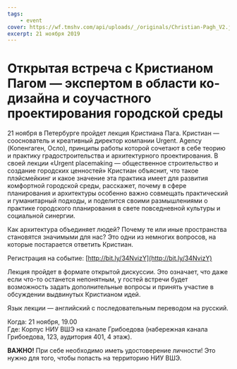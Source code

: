 ```yaml
---
tags:
    - event
cover: https://wf.tmshv.com/api/uploads/_/originals/Christian-Pagh_V2.jpg
excerpt: 21 ноября 2019
---
```


# Открытая встреча с Кристианом Пагом — экспертом в области ко-дизайна и соучастного проектирования городской среды

21 ноября в Петербурге пройдет лекция Кристиана Пага. Кристиан — сооснователь и креативный директор компании Urgent. Agency (Копенгаген, Осло), принципы работы которой сочетают в себе теорию и практику градостроительства и архитектурного проектирования. В своей лекции «Urgent placemaking — общественное строительство и создание городских ценностей» Кристиан объяснит, что такое плэйсмейкинг и какое значение эта практика имеет для развития комфортной городской среды, расскажет, почему в сфере планирования и архитектуры особенно важно совмещать практический и гуманитарный подходы, и поделится своими размышлениями о практике городского планирования в свете повседневной культуры и социальной синергии.

Как архитектура объединяет людей? Почему те или иные пространства становятся значимыми для нас? Это одни из немногих вопросов, на которые постарается ответить Кристиан.

Регистрация на событие: [http://bit.ly/34NvizY](http://bit.ly/34NvizY)

Лекция пройдет в формате открытой дискуссии. Это означает, что даже если что-то останется непонятным, у гостей встречи будет возможность задать дополнительные вопросы и принять участие в обсуждении выдвинутых Кристианом идей.

Язык лекции — английский с последовательным переводом на русский.

Когда: 21 ноября, 19.00  
Где: Корпус НИУ ВШЭ на канале Грибоедова (набережная канала Грибоедова, 123, аудитория 401, 4 этаж).

**ВАЖНО!** При себе необходимо иметь удостоверение личности! Это нужно для того, чтобы попасть на территорию НИУ ВШЭ.
